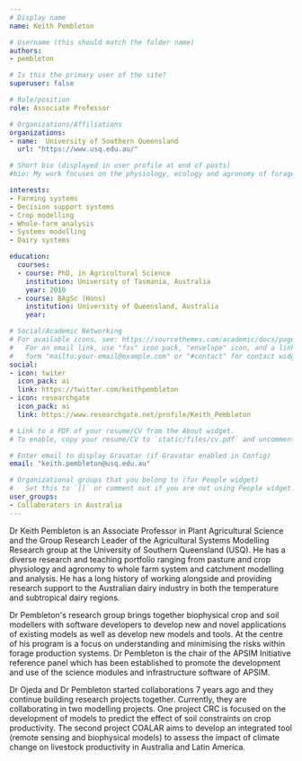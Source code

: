 ```yaml
---
# Display name
name: Keith Pembleton

# Username (this should match the folder name)
authors:
- pembleton

# Is this the primary user of the site?
superuser: false

# Role/position
role: Associate Professor 

# Organizations/Affiliations
organizations:
- name:  University of Southern Queensland
  url: "https://www.usq.edu.au/"

# Short bio (displayed in user profile at end of posts)
#bio: My work focuses on the physiology, ecology and agronomy of forage plants.

interests:
- Farming systems
- Decision support systems
- Crop modelling
- Whole-farm analysis
- Systems modelling
- Dairy systems

education:
  courses:
  - course: PhD, in Agricultural Science
    institution: University of Tasmania, Australia
    year: 2010
  - course: BAgSc (Hons)
    institution: University of Queensland, Australia
    year: 

# Social/Academic Networking
# For available icons, see: https://sourcethemes.com/academic/docs/page-builder/#icons
#   For an email link, use "fas" icon pack, "envelope" icon, and a link in the
#   form "mailto:your-email@example.com" or "#contact" for contact widget.
social:
- icon: twiter
  icon_pack: ai
  link: https://twitter.com/keithpembleton
- icon: researchgate
  icon_pack: ai
  link: https://www.researchgate.net/profile/Keith_Pembleton

# Link to a PDF of your resume/CV from the About widget.
# To enable, copy your resume/CV to `static/files/cv.pdf` and uncomment the lines below.

# Enter email to display Gravatar (if Gravatar enabled in Config)
email: "keith.pembleton@usq.edu.au"

# Organizational groups that you belong to (for People widget)
#   Set this to `[]` or comment out if you are not using People widget.
user_groups:
- Collaborators in Australia
---
```


Dr Keith Pembleton is an Associate Professor in Plant Agricultural Science and the Group Research Leader of the Agricultural Systems Modelling Research group at the University of Southern Queensland (USQ). He has a diverse research and teaching portfolio ranging from pasture and crop physiology and agronomy to whole farm system and catchment modelling and analysis. He has a long history of working alongside and providing research support to the Australian dairy industry in both the temperature and subtropical dairy regions.

Dr Pembleton's research group brings together biophysical crop and soil modellers with software developers to develop new and novel applications of existing models as well as develop new models and tools. At the centre of his program is a focus on understanding and minimising the risks within forage production systems. Dr Pembleton is the chair of the APSIM Initiative reference panel which has been established to promote the development and use of the science modules and infrastructure software of APSIM.

Dr Ojeda and Dr Pembleton started collaborations 7 years ago and they continue 
building research projects together. Currently, they are collaborating in two 
modelling projects. One project CRC is focused on the development of models to 
predict the effect of soil constraints on crop productivity. The second project 
COALAR aims to develop an integrated tool (remote sensing and biophysical models) 
to assess the impact of climate change on livestock productivity in Australia and Latin America.


